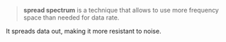 > **spread spectrum** is a technique that allows to use more frequency space than needed for data rate. 

It spreads data out, making it more resistant to noise. 


